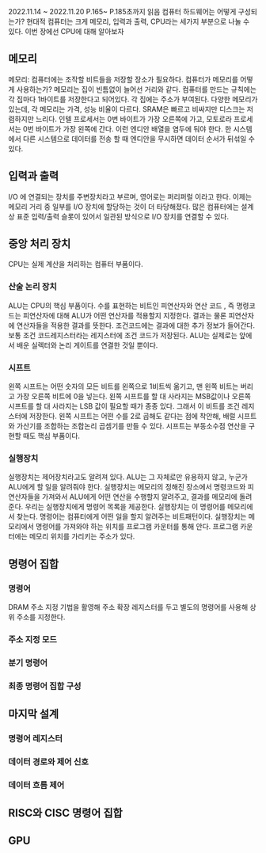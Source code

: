 2022.11.14 ~ 2022.11.20 P.165~ P.185초까지 읽음 
컴퓨터 하드웨어는 어떻게 구성되는가? 
현대적 컴퓨터는 크게 메모리, 입력과 출력, CPU라는 세가지 부분으로 나눌 수 있다. 
이번 장에선 CPU에 대해 알아보자 
## 메모리 
메모리: 컴퓨터에는 조작할 비트들을 저장할 장소가 필요하다. 
컴퓨터가 메모리를 어떻게 사용하는가? 
메모리는 집이 빈틈없이 늘어선 거리와 같다. 컴퓨터를 만드는 규칙에는 각 집마다 1바이트를 저장한다고 되어있다. 각 집에는 주소가 부여된다. 
다양한 메모리가 있는데, 각 메모리는 가격, 성능 비율이 다르다. SRAM은 빠르고 비싸지만 디스크는 저렴하지만 느리다. 
인텔 프로세서는 0번 바이트가 가장 오른쪽에 가고, 모토로라 프로세서는 0번 바이트가 가장 왼쪽에 간다. 이런 엔디안 배열을 염두에 둬야 한다. 한 시스템에서 다른 시스템으로 데이터를 전송 할 때 엔디안을 무시하면 데이터 순서가 뒤섞일 수 있다. 
## 입력과 출력 
I/O 에 연결되는 장치를 주변장치라고 부르며, 영어로는 퍼리퍼럴 이라고 한다. 
이제는 메모리 거리 중 일부를 I/O 장치에 할당하는 것이 더 타당해졌다. 
많은 컴퓨터에는 설계상 표준 입력/출력 슬롯이 있어서 일관된 방식으로 I/O 장치를 연결할 수 있다. 

## 중앙 처리 장치
CPU는 실제 계산을 처리하는 컴퓨터 부품이다. 
### 산술 논리 장치 
ALU는 CPU의 핵심 부품이다. 수를 표현하는 비트인 피연산자와 연산 코드 , 즉 명령코드는 피연산자에 대해 ALU가 어떤 연산자를 적용할지 지정한다. 결과는 물론 피연산자에 연산자들을 적용한 결과를 뜻한다. 조건코드에는 결과에 대한 추가 정보가 들어간다. 보통 조건 코드레지스터라는 레지스터에 조건 코드가 저장된다. ALU는 실제로는 앞에서 배운 실렉터와 논리 게이트를 연결한 것일 뿐이다. 
### 시프트 
왼쪽 시프트는 어떤 숫자의 모든 비트를 왼쪽으로 1비트씩 옮기고, 맨 왼쪽 비트는 버리고 가장 오른쪽 비트에 0을 넣는다. 왼쪽 시프트를 할 대 사라지는 MSB값이나 오른쪽 시프트를 할 대 사라지는 LSB 값이 필요할 때가 종종 있다. 그래서 이 비트를 조건 레지스터에 저장한다. 왼쪽 시프트는 어떤 수를 2로 곱해도 같다는 점에 착안해, 배럴 시프트와 가산기를 조합하는 조합논리 곱셈기를 만들 수 있다. 시프트는 부동소수점 연산을 구현할 때도 핵심 부품이다. 
### 실행장치
실행장치는 제어장치라고도 알려져 있다. ALU는 그 자체로만 유용하지 않고, 누군가 ALU에게 할 일을 알려줘야 한다. 실행장치는 메모리의 정해진 장소에서 명령코드와 피연산자들을 가져와서 ALU에게 어떤 연산을 수행할지 알려주고, 결과를 메모리에 돌려준다. 
우리는 실행장치에게 명령어 목록을 제공한다. 실행장치는 이 명령어를 메모리에서 찾는다. 명령어는 컴퓨터에게 어떤 일을 할지 알려주는 비트패턴이다. 실행장치는 메모리에서 명령어를 가져와야 하는 위치를 프로그램 카운터를 통해 안다. 프로그램 카운터에는 메모리 위치를 가리키는 주소가 있다. 

## 명령어 집합 
### 명령어 
DRAM 주소 지정 기법을 활영해 주소 확장 레지스터를 두고 별도의 명령어를 사용해 상위 주소를 지정한다. 
### 주소 지정 모드 
### 분기 명령어 
### 최종 명령어 집합 구성

## 마지막 설계 
### 명령어 레지스터 
### 데이터 경로와 제어 신호
### 데이터 흐름 제어 

## RISC와 CISC 명령어 집합 

## GPU 
